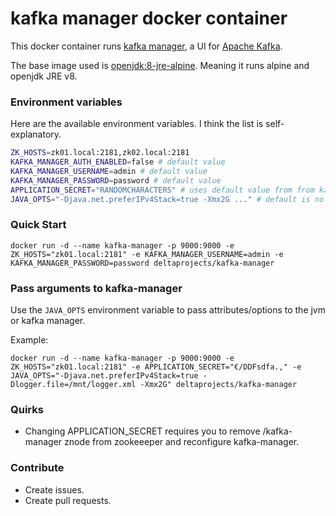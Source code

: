# kafka manager docker container
This docker container runs [kafka manager](https://github.com/yahoo/kafka-manager), a UI for [Apache Kafka](http://kafka.apache.org).

The base image used is [openjdk:8-jre-alpine](https://hub.docker.com/_/openjdk/). Meaning it runs alpine and openjdk JRE v8.

### Environment variables
Here are the available environment variables.
I think the list is self-explanatory.

```bash
ZK_HOSTS=zk01.local:2181,zk02.local:2181
KAFKA_MANAGER_AUTH_ENABLED=false # default value
KAFKA_MANAGER_USERNAME=admin # default value
KAFKA_MANAGER_PASSWORD=password # default value
APPLICATION_SECRET="RANDOMCHARACTERS" # uses default value from from kafka manager if not set.
JAVA_OPTS="-Djava.net.preferIPv4Stack=true -Xmx2G ..." # default is no JAVA_OPTS
```


### Quick Start
```
docker run -d --name kafka-manager -p 9000:9000 -e ZK_HOSTS="zk01.local:2181" -e KAFKA_MANAGER_USERNAME=admin -e KAFKA_MANAGER_PASSWORD=password deltaprojects/kafka-manager
```

### Pass arguments to kafka-manager
Use the `JAVA_OPTS` environment variable to pass attributes/options to the jvm or kafka manager.

Example:

```
docker run -d --name kafka-manager -p 9000:9000 -e ZK_HOSTS="zk01.local:2181" -e APPLICATION_SECRET="€/DDFsdfa.," -e JAVA_OPTS="-Djava.net.preferIPv4Stack=true -Dlogger.file=/mnt/logger.xml -Xmx2G" deltaprojects/kafka-manager
```

### Quirks
- Changing APPLICATION_SECRET requires you to remove /kafka-manager znode from zookeeeper and reconfigure kafka-manager.

### Contribute
* Create issues.
* Create pull requests.
